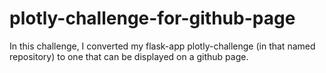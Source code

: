 # plotly-challenge-for-github-page

In this challenge, I converted my flask-app plotly-challenge (in that named repository) to one that can be displayed on a github page.
